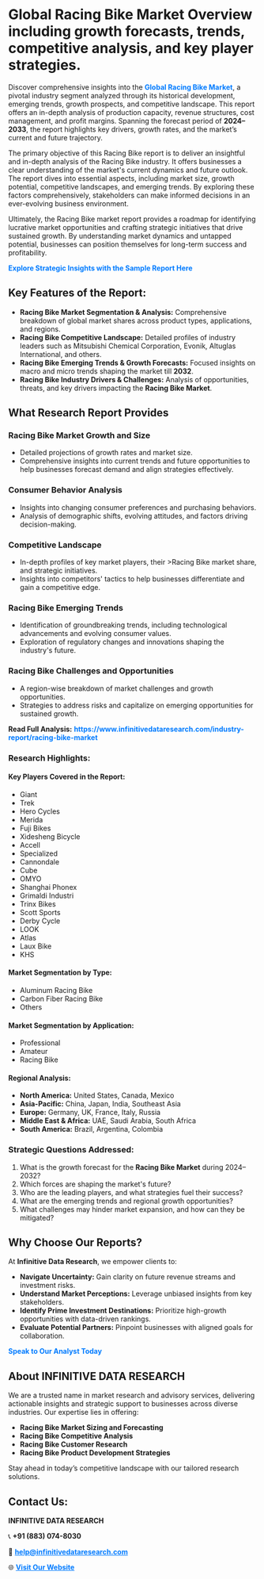 <h1>Global Racing Bike Market Overview including growth forecasts, trends, competitive analysis, and key player strategies.</h1>
<p>
Discover comprehensive insights into the 
<a href="https://www.infinitivedataresearch.com/industry-report/racing-bike-market" rel="dofollow" style="color: #007BFF; text-decoration: none;"><strong>Global Racing Bike Market</strong></a>, a pivotal industry segment analyzed through its historical development, emerging trends, growth prospects, and competitive landscape. This report offers an in-depth analysis of production capacity, revenue structures, cost management, and profit margins. Spanning the forecast period of <strong>2024–2033</strong>, the report highlights key drivers, growth rates, and the market’s current and future trajectory.
</p>
<p>
The primary objective of this Racing Bike report is to deliver an insightful and in-depth analysis of the Racing Bike industry. It offers businesses a clear understanding of the market's current dynamics and future outlook. The report dives into essential aspects, including market size, growth potential, competitive landscapes, and emerging trends. By exploring these factors comprehensively, stakeholders can make informed decisions in an ever-evolving business environment.
</p>
<p>
Ultimately, the Racing Bike market report provides a roadmap for identifying lucrative market opportunities and crafting strategic initiatives that drive sustained growth. By understanding market dynamics and untapped potential, businesses can position themselves for long-term success and profitability.
</p>
<p>
<a href="https://www.infinitivedataresearch.com/request-sample/reportId=107639" style="color: #007BFF; text-decoration: none;"><strong>Explore Strategic Insights with the Sample Report Here</strong></a>
</p>

<h2>Key Features of the Report:</h2>
<ul>
<li><strong>Racing Bike Market Segmentation & Analysis:</strong> Comprehensive breakdown of global market shares across product types, applications, and regions.</li>
<li><strong>Racing Bike Competitive Landscape:</strong> Detailed profiles of industry leaders such as Mitsubishi Chemical Corporation, Evonik, Altuglas International, and others.</li>
<li><strong>Racing Bike Emerging Trends & Growth Forecasts:</strong> Focused insights on macro and micro trends shaping the market till <strong>2032</strong>.</li>
<li><strong>Racing Bike Industry Drivers & Challenges:</strong> Analysis of opportunities, threats, and key drivers impacting the <strong>Racing Bike Market</strong>.</li>
</ul>

<h2>What Research Report Provides</h2>
<h3>Racing Bike Market Growth and Size</h3>
<ul>
<li>Detailed projections of growth rates and market size.</li>
<li>Comprehensive insights into current trends and future opportunities to help businesses forecast demand and align strategies effectively.</li>
</ul>

<h3>Consumer Behavior Analysis</h3>
<ul>
<li>Insights into changing consumer preferences and purchasing behaviors.</li>
<li>Analysis of demographic shifts, evolving attitudes, and factors driving decision-making.</li>
</ul>

<h3>Competitive Landscape</h3>
<ul>
<li>In-depth profiles of key market players, their >Racing Bike market share, and strategic initiatives.</li>
<li>Insights into competitors' tactics to help businesses differentiate and gain a competitive edge.</li>
</ul>

<h3>Racing Bike Emerging Trends</h3>
<ul>
<li>Identification of groundbreaking trends, including technological advancements and evolving consumer values.</li>
<li>Exploration of regulatory changes and innovations shaping the industry's future.</li>
</ul>

<h3>Racing Bike Challenges and Opportunities</h3>
<ul>
<li>A region-wise breakdown of market challenges and growth opportunities.</li>
<li>Strategies to address risks and capitalize on emerging opportunities for sustained growth.</li>
</ul>
<p><strong>Read Full Analysis:</strong> <a href="https://www.infinitivedataresearch.com/industry-report/racing-bike-market" rel="dofollow" style="color: #007BFF; text-decoration: none;"><strong>https://www.infinitivedataresearch.com/industry-report/racing-bike-market</strong></a></p>
<h3>Research Highlights:</h3>
<h4>Key Players Covered in the Report:</h4>
<ul><li>Giant</li><li>Trek</li><li>Hero Cycles</li><li>Merida</li><li>Fuji Bikes</li><li>Xidesheng Bicycle</li><li>Accell</li><li>Specialized</li><li>Cannondale</li><li>Cube</li><li>OMYO</li><li>Shanghai Phonex</li><li>Grimaldi Industri</li><li>Trinx Bikes</li><li>Scott Sports</li><li>Derby Cycle</li><li>LOOK</li><li>Atlas</li><li>Laux Bike</li><li>KHS</li></ul>
<h4>Market Segmentation by Type:</h4>
<ul><li>Aluminum Racing Bike</li><li>Carbon Fiber Racing Bike</li><li>Others</li></ul>
<h4>Market Segmentation by Application:</h4>
<ul><li>Professional</li><li>Amateur</li><li>Racing Bike</li></ul>

<h4>Regional Analysis:</h4>
<ul>
<li><strong>North America:</strong> United States, Canada, Mexico</li>
<li><strong>Asia-Pacific:</strong> China, Japan, India, Southeast Asia</li>
<li><strong>Europe:</strong> Germany, UK, France, Italy, Russia</li>
<li><strong>Middle East & Africa:</strong> UAE, Saudi Arabia, South Africa</li>
<li><strong>South America:</strong> Brazil, Argentina, Colombia</li>
</ul>

<h3>Strategic Questions Addressed:</h3>
<ol>
<li>What is the growth forecast for the <strong>Racing Bike Market</strong> during 2024–2032?</li>
<li>Which forces are shaping the market's future?</li>
<li>Who are the leading players, and what strategies fuel their success?</li>
<li>What are the emerging trends and regional growth opportunities?</li>
<li>What challenges may hinder market expansion, and how can they be mitigated?</li>
</ol>

<h2>Why Choose Our Reports?</h2>
<p>At <strong>Infinitive Data Research</strong>, we empower clients to:</p>
<ul>
<li><strong>Navigate Uncertainty:</strong> Gain clarity on future revenue streams and investment risks.</li>
<li><strong>Understand Market Perceptions:</strong> Leverage unbiased insights from key stakeholders.</li>
<li><strong>Identify Prime Investment Destinations:</strong> Prioritize high-growth opportunities with data-driven rankings.</li>
<li><strong>Evaluate Potential Partners:</strong> Pinpoint businesses with aligned goals for collaboration.</li>
</ul>
<p><a href="https://www.infinitivedataresearch.com/industry-report/racing-bike-market" rel="dofollow" style="color: #007BFF; text-decoration: none;"><strong>Speak to Our Analyst Today</strong></a></p>

<h2>About INFINITIVE DATA RESEARCH</h2>
<p>We are a trusted name in market research and advisory services, delivering actionable insights and strategic support to businesses across diverse industries. Our expertise lies in offering:</p>
<ul>
<li><strong>Racing Bike Market Sizing and Forecasting</strong></li>
<li><strong>Racing Bike Competitive Analysis</strong></li>
<li><strong>Racing Bike Customer Research</strong></li>
<li><strong>Racing Bike Product Development Strategies</strong></li>
</ul>
<p>Stay ahead in today’s competitive landscape with our tailored research solutions.</p>

<h2>Contact Us:</h2>
<p><strong>INFINITIVE DATA RESEARCH</strong></p>
<p>📞 <strong>+91 (883) 074-8030</strong></p>
<p>📧 <strong><a href="mailto:help@infinitivedataresearch.com" style="color: #007BFF;">help@infinitivedataresearch.com</a></strong></p>
<p>🌐 <strong><a href="https://www.infinitivedataresearch.com" rel="dofollow" style="color: #007BFF;">Visit Our Website</a></strong></p>